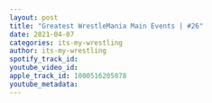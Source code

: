 ```yaml
---
layout: post
title: "Greatest WrestleMania Main Events | #26"
date: 2021-04-07
categories: its-my-wrestling
author: its-my-wrestling
spotify_track_id: 
youtube_video_id: 
apple_track_id: 1000516205078
youtube_metadata: 
---
```

